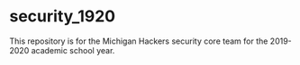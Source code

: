 # security_1920
This repository is for the Michigan Hackers security core team for the 2019-2020 academic school year.
